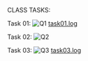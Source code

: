 CLASS TASKS:

Task 01: 
![Q1](https://user-images.githubusercontent.com/115397536/216751173-46f0230a-1abb-4241-8a3c-fd11d73e2588.png)
[task01.log](https://github.com/osamaairfan/OsLabSpr23/files/10607830/task01.log)

Task 02:
![Q2](https://user-images.githubusercontent.com/115397536/216751185-f7eea995-a3e4-4c5c-a89b-ce6857a39614.png)

Task 03:
![Q3](https://user-images.githubusercontent.com/115397536/216751608-70131823-f793-4bbb-9e4e-2d348251a1ff.png)
[task03.log](https://github.com/osamaairfan/OsLabSpr23/files/10607832/task03.log)
